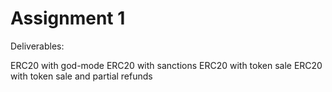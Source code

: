 # Assignment 1


Deliverables:

ERC20 with god-mode
ERC20 with sanctions
ERC20 with token sale
ERC20 with token sale and partial refunds